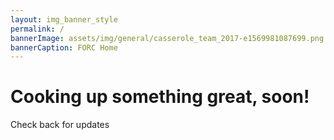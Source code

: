 ```yaml
---
layout: img_banner_style
permalink: /
bannerImage: assets/img/general/casserole_team_2017-e1569981087699.png
bannerCaption: FORC Home
---
```


# Cooking up something great, soon!

Check back for updates
